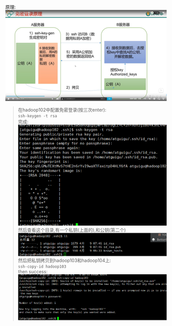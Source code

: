原理:  
![](images/img_8.png)  

> 在hadoop102中配置免密登录(按三次enter):  
> `ssh-keygen -t rsa`  
> 完成:  
> ![](images/img_9.png)  
> 然后查看这个目录,有一个私钥(上面的),和公钥(第二个)  
> ![](images/img_10.png)  
> 然后把私钥拷贝到hadoop103和hadoop104上:  
> `ssh-copy-id hadoop103`  
> then success:  
> ![](images/img_11.png)  
> 